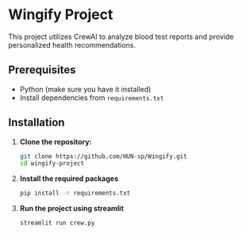 # Wingify Project

This project utilizes CrewAI to analyze blood test reports and provide personalized health recommendations.

## Prerequisites

- Python (make sure you have it installed)
- Install dependencies from `requirements.txt`

## Installation

1. **Clone the repository:**

   ```bash
   git clone https://github.com/HUN-sp/Wingify.git
   cd wingify-project
2. **Install the required packages**
   ```bash
   pip install -r requirements.txt
3. **Run the project using streamlit**
   ```bash
   streamlit run crew.py
